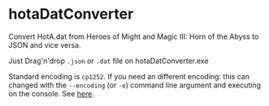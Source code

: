 # hotaDatConverter
Convert HotA.dat from Heroes of Might and Magic III: Horn of the Abyss to JSON and vice versa.

Just Drag'n'drop `.json` or `.dat` file on hotaDatConverter.exe

Standard encoding is `cp1252`. If you need an different encoding: this can changed with the `--encoding` (or `-e`) command line argument and executing on the console. See [here](https://docs.python.org/3/library/codecs.html#standard-encodings).
